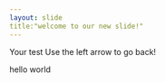 ```yaml
---
layout: slide
title:"welcome to our new slide!"
---
```

Your test
Use the left arrow to go back!

hello world

